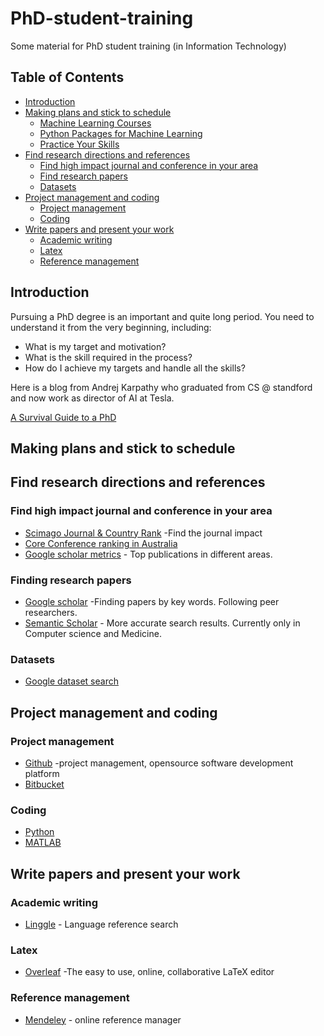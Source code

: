 # PhD-student-training
Some material for PhD student training (in Information Technology)

## Table of Contents
- [Introduction](#introduction)
- [Making plans and stick to schedule](#making-plans-and-stick-to-schedule)
  - [Machine Learning Courses](#machine-learning-courses)
  - [Python Packages for Machine Learning](#python-packages-for-machine-learning)
  - [Practice Your Skills](#pratice-your-skills)
- [Find research directions and references](#find-research-directions-and-references)
  - [Find high impact journal and conference in your area](#find-high-impact-journal-and-conference-in-your-area)
  - [Find research papers](#find-research-papers)
  - [Datasets](#datasets)
- [Project management and coding](#project-management-and-coding)
  - [Project management](#project-management)
  - [Coding](#coding)
- [Write papers and present your work](#write-papers-and-present-your-work)
  - [Academic writing](#academic-writing)
  - [Latex](#latex)
  - [Reference management](#reference-management)


## Introduction
Pursuing a PhD degree is an important and quite long period. You need to understand it from the very beginning, including:

* What is my target and motivation?
* What is the skill required in the process?
* How do I achieve my targets and handle all the skills?

Here is a blog from Andrej Karpathy who graduated from CS @ standford and now work as director of AI at Tesla.

[A Survival Guide to a PhD](http://karpathy.github.io/2016/09/07/phd/)

## Making plans and stick to schedule

## Find research directions and references

### Find high impact journal and conference in your area
* [Scimago Journal & Country Rank](https://www.scimagojr.com/index.php) -Find the journal impact
* [Core Conference ranking in Australia](http://portal.core.edu.au/conf-ranks/)
* [Google scholar metrics](https://scholar.ghttps://www.scimagojr.com/index.phpoogle.com/citations?view_op=metrics_intro&hl=en) - Top publications in different areas.

### Finding research papers
* [Google scholar](https://scholar.google.com/schhp?hl=en) -Finding papers by key words. Following peer researchers.
* [Semantic Scholar](https://www.semanticscholar.org/) - More accurate search results. Currently only in Computer science and Medicine.

### Datasets
* [Google dataset search](https://toolbox.google.com/datasetsearch)

## Project management and coding

### Project management

* [Github](https://github.com/) -project management, opensource software development platform
* [Bitbucket](https://bitbucket.org/)

### Coding

* [Python](https://github.com/b00040611/apply-machine-learning-deep-learning-usingPython)
* [MATLAB](https://www.mathworks.com)

## Write papers and present your work

### Academic writing

* [Linggle](https://linggle.com/) - Language reference search

### Latex

* [Overleaf](https://www.overleaf.com/) -The easy to use, online, collaborative LaTeX editor

### Reference management

* [Mendeley](https://www.mendeley.com/?interaction_required=true) - online reference manager




